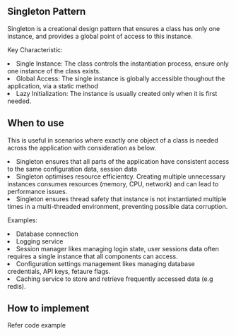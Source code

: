 ## Singleton Pattern
Singleton is a creational design pattern that ensures a class has only one instance, and provides a global point of access to this instance. 

Key Characteristic:
<li> Single Instance: The class controls the instantiation process, ensure only one instance of the class exists.
<li> Global Access: The single instance is globally accessible thoughout the application, via a static method
<li> Lazy Initialization: The instance is usually created only when it is first needed.
  
## When to use
This is useful in scenarios where exactly one object of a class is needed across the application with consideration as below.
<li> Singleton ensures that all parts of the application have consistent access to the same configuration data, session data
<li> Singleton optimises resource efficientcy. Creating multiple unnecessary instances consumes resources (memory, CPU, network) and can lead to performance issues.
<li> Singleton ensures thread safety that instance is not instantiated multiple times in a multi-threaded environment, preventing possible data corruption.

Examples: 
<li> Database connection
<li> Logging service
<li> Session manager likes managing login state, user sessions data often requires a single instance that all components can access.
<li> Configuration settings management likes managing database credentials, API keys, fetaure flags. 
<li> Caching service to store and retrieve frequently accessed data (e.g redis). 

## How to implement
Refer code example 

